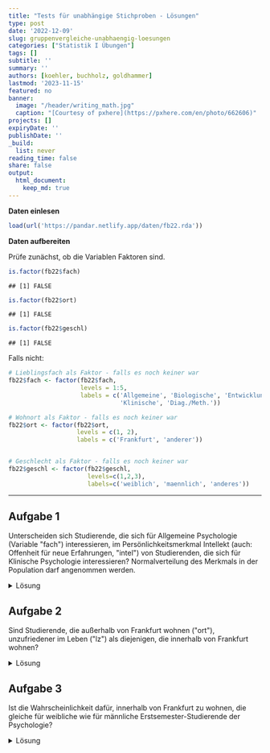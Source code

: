 ```yaml
---
title: "Tests für unabhängige Stichproben - Lösungen" 
type: post
date: '2022-12-09' 
slug: gruppenvergleiche-unabhaengig-loesungen 
categories: ["Statistik I Übungen"] 
tags: [] 
subtitle: ''
summary: '' 
authors: [koehler, buchholz, goldhammer] 
lastmod: '2023-11-15'
featured: no
banner:
  image: "/header/writing_math.jpg"
  caption: "[Courtesy of pxhere](https://pxhere.com/en/photo/662606)"
projects: []
expiryDate: ''
publishDate: ''
_build:
  list: never
reading_time: false
share: false
output:
  html_document:
    keep_md: true
---
```





**Daten einlesen**


```r
load(url('https://pandar.netlify.app/daten/fb22.rda')) 
```

**Daten aufbereiten**

Prüfe zunächst, ob die Variablen Faktoren sind.


```r
is.factor(fb22$fach)
```

```
## [1] FALSE
```

```r
is.factor(fb22$ort)
```

```
## [1] FALSE
```

```r
is.factor(fb22$geschl)
```

```
## [1] FALSE
```

Falls nicht:


```r
# Lieblingsfach als Faktor - falls es noch keiner war
fb22$fach <- factor(fb22$fach, 
                    levels = 1:5,
                    labels = c('Allgemeine', 'Biologische', 'Entwicklung',
                               'Klinische', 'Diag./Meth.'))

# Wohnort als Faktor - falls es noch keiner war
fb22$ort <- factor(fb22$ort, 
                   levels = c(1, 2),
                   labels = c('Frankfurt', 'anderer'))


# Geschlecht als Faktor - falls es noch keiner war
fb22$geschl <- factor(fb22$geschl, 
                      levels=c(1,2,3), 
                      labels=c('weiblich', 'maennlich', 'anderes'))
```

***

## Aufgabe 1
Unterscheiden sich Studierende, die sich für Allgemeine Psychologie (Variable "fach") interessieren, im Persönlichkeitsmerkmal Intellekt (auch: Offenheit für neue Erfahrungen, "intel") von Studierenden, die sich für Klinische Psychologie interessieren? Normalverteilung des Merkmals in der Population darf angenommen werden. 

<details><summary>Lösung</summary>
**Deskriptivstatistische Beantwortung der Fragestellung: grafisch**

```r
data1 <- fb22[ (which(fb22$fach=="Allgemeine"|fb22$fach=="Klinische")), ]
data1$fach <- droplevels(data1$fach)
boxplot(data1$intel ~ data1$fach,
        xlab="Interessenfach", ylab="Intellekt", 
        las=1, cex.lab=1.5, 
        main="Interessenfach und Intellekt")
```

![](/lehre/statistik-i/gruppenvergleiche-unabhaengig-loesungen_files/figure-html/unnamed-chunk-4-1.png)<!-- -->

**Deskriptivstatistische Beantwortung der Fragestellung: statistisch**


```r
# Überblick

library(psych)
describeBy(data1$intel, data1$fach)
```

```
## 
##  Descriptive statistics by group 
## group: Allgemeine
##    vars  n mean   sd median trimmed  mad min max range skew kurtosis   se
## X1    1 19 3.79 0.48   3.75    3.76 0.37   3   5     2 0.59     0.08 0.11
## ---------------------------------------------------------- 
## group: Klinische
##    vars  n mean   sd median trimmed  mad  min  max range  skew kurtosis   se
## X1    1 57 3.54 0.63   3.75    3.56 0.37 1.75 4.75     3 -0.63     0.34 0.08
```

```r
# Berechnung der empirischen Standardabweichung

intel.A <- data1$intel[(data1$fach=="Allgemeine")]
sigma.A <- sd(intel.A)
n.A <- length(intel.A[!is.na(intel.A)])
sd.A <- sigma.A * sqrt((n.A-1) / n.A)
sd.A 
```

```
## [1] 0.4677997
```

```r
intel.B <- data1$intel[(data1$fach=="Klinische")]
sigma.B <- sd(intel.B)
n.B <- length(intel.B[!is.na(intel.B)])
sd.B <- sigma.B * sqrt((n.B-1) / n.B)
sd.B
```

```
## [1] 0.6255499
```

Mittelwert der Allgemeinen Psychologen (_M_ = 3.79, _SD_ = 0.47) unterscheidet sich deskriptivstatistisch vom Mittelwert der Klinischen (_M_ = 3.54, _SD_ = 0.63).


**Voraussetzungsprüfung: Normalverteilung**

Nicht nötig, da Normalverteilung in Population angenommen werden darf (s. Aufgabenstellung).

**Hypothesen**

* Art des Effekts: Unterschiedshypothese  
* Richtung des Effekts: Ungerichtet $\rightarrow$ ungerichtete Hypothesen  
* Größe des Effekts: Unspezifisch  

Hypthesenpaar (statistisch):  

* $H_0$: $\mu_\text{Allgemeine} =   \mu_\text{Klinische}$
* $H_1$: $\mu_\text{Allgemeine} \ne \mu_\text{Klinische}$

**Spezifikation des Signifikanzniveaus** 

$\alpha = .05$

**Voraussetzungsprüfung: Varianzhomogenität**


```r
library(car)
leveneTest(data1$intel ~ data1$fach)
```

```
## Levene's Test for Homogeneity of Variance (center = median)
##       Df F value Pr(>F)
## group  1  1.3813 0.2437
##       74
```


_F_(1, 74) = 1.38, _p_ = 0.244 $\rightarrow$ Das Ergebnis ist nicht signifikant, die $H_0$ wird beibehalten und Varianzhomogenität angenommen.

**Durchführung des _t_-Tests**


```r
t.test(data1$intel ~ data1$fach,           # abhängige Variable ~ unabhängige Variable
       paired = F,                   # Stichproben sind unabhängig 
       alternative = "two.sided",         # zweiseitige Testung
       var.equal = T,                # Varianzhomogenität ist gegeben (-> Levene-Test)
       conf.level = .95)             # alpha = .05 
```

```
## 
## 	Two Sample t-test
## 
## data:  data1$intel by data1$fach
## t = 1.6058, df = 74, p-value = 0.1126
## alternative hypothesis: true difference in means between group Allgemeine and group Klinische is not equal to 0
## 95 percent confidence interval:
##  -0.0612611  0.5700330
## sample estimates:
## mean in group Allgemeine  mean in group Klinische 
##                 3.789474                 3.535088
```



**Formales Berichten des Ergebnisses**

Es wurde untersucht, ob sich Studierende, die sich für Allgemeine Psychologie interessieren, im Persönlichkeitsmerkmal 'Intellekt' (auch: Offenheit für neue Erfahrungen) von Studierenden, die sich für Klinische Psychologie interessieren, unterscheiden. Deskriptiv liegt ein solcher Unterschied vor: Die Mittelwerte betragen 3.79 (Allgemeine, _SD_ = 0.47) und 3.54 (Klinische, _SD_ = 0.63). Der entsprechende _t_-Test zeigt jedoch ein nicht signifikantes Ergebnis (_t_(_df_ = 74, zweis.) = 1.61, _p_ = 0.113). Die Nullhypothese konnte nicht verworfen werden und wird beibehalten. Die Studierenden sind im Persönlichkeitsmerkmal 'Intellekt' unabhängig davon, ob sie sich für Allgemeine Psychologie oder für Klinische Psychologie interessieren.

</details>

## Aufgabe 2
Sind Studierende, die außerhalb von Frankfurt wohnen ("ort"), unzufriedener im Leben ("lz") als diejenigen, die innerhalb von Frankfurt wohnen?  

<details><summary>Lösung</summary>
**Deskriptivstatistische Beantwortung der Fragestellung: grafisch**


```r
boxplot(fb22$lz ~ fb22$ort,
        xlab="Wohnort", ylab="Lebenszufriedenheit", 
        las=1, cex.lab=1.5, 
        main="Wohnort und Lebenszufriedenheit")
```

![](/lehre/statistik-i/gruppenvergleiche-unabhaengig-loesungen_files/figure-html/unnamed-chunk-10-1.png)<!-- -->

**Deskriptivstatistische Beantwortung der Fragestellung: statistisch**


```r
library(psych)
describeBy(fb22$lz, fb22$ort)
```

```
## 
##  Descriptive statistics by group 
## group: Frankfurt
##    vars  n mean   sd median trimmed  mad min max range  skew kurtosis   se
## X1    1 95  4.8 1.15      5     4.9 1.19 1.4 6.6   5.2 -0.77     0.14 0.12
## ---------------------------------------------------------- 
## group: anderer
##    vars  n mean   sd median trimmed  mad min max range  skew kurtosis   se
## X1    1 53 4.68 0.91    4.8    4.75 0.89   2 6.2   4.2 -0.73     0.19 0.13
```

```r
summary(fb22[which(fb22$ort=="Frankfurt"), "lz"])
```

```
##    Min. 1st Qu.  Median    Mean 3rd Qu.    Max.    NA's 
##     1.4     4.2     5.0     4.8     5.7     6.6       1
```

```r
summary(fb22[which(fb22$ort=="anderer"), "lz"])
```

```
##    Min. 1st Qu.  Median    Mean 3rd Qu.    Max.    NA's 
##   2.000   4.200   4.800   4.683   5.400   6.200       1
```



Mittelwert der Nicht-Frankfurter:innen ist deskriptiv niedriger als der der Frankfurter:innen.

**Voraussetzungsprüfung: Normalverteilung**


```r
par(mfrow=c(1,2))
lz.F <- fb22[which(fb22$ort=="Frankfurt"), "lz"]
hist(lz.F, xlim=c(1,9), ylim=c(0,.5), main="Lebenzufriedenheit\n(Frankfurter)", xlab="", ylab="", las=1, prob=T)
curve(dnorm(x, mean=mean(lz.F, na.rm=T), sd=sd(lz.F, na.rm=T)), col="red", lwd=2, add=T)
qqnorm(lz.F)
qqline(lz.F, col="red")
```

<img src="/lehre/statistik-i/gruppenvergleiche-unabhaengig-loesungen_files/figure-html/unnamed-chunk-13-1.png" style="display: block; margin: auto;" />

$\rightarrow$ Entscheidung: Normalverteilung wird nicht angenommen


```r
par(mfrow=c(1,2))
lz.a <- fb22[which(fb22$ort=="anderer"), "lz"]
hist(lz.a, xlim=c(1,9), main="Lebenszufriedenheit\n(Nicht-Frankfurter)", xlab="", ylab="", las=1, prob=T)
curve(dnorm(x, mean=mean(lz.a, na.rm=T), sd=sd(lz.a, na.rm=T)), col="red", lwd=2, add=T)
qqnorm(lz.a)
qqline(lz.a, col="red")
```

<img src="/lehre/statistik-i/gruppenvergleiche-unabhaengig-loesungen_files/figure-html/unnamed-chunk-14-1.png" style="display: block; margin: auto;" />

$\rightarrow$ Entscheidung: Normalverteilung wird nicht angenommmen 


**Hypothesen**

* Art des Effekts: Unterschiedshypothese  
* Richtung des Effekts: Gerichtet $\rightarrow$ gerichtete Hypothesen  
* Größe des Effekts: Unspezifisch  

Hypthesenpaar (statistisch):  

* $H_0$: $\eta_\text{Frankfurter} \le \eta_\text{nicht-Frankfurter}$  
* $H_1$: $\eta_\text{Frankfurter} >   \eta_\text{nicht-Frankfurter}$

**Spezifikation des Signifikanzniveaus**

$\alpha = .05$

**Durchführung des Wilcoxon-Tests**


```r
wilcox.test(fb22$lz ~ fb22$ort,           # abhängige Variable ~ unabhängige Variable
       paired = F,                   # Stichproben sind unabhängig 
       alternative = "greater",         # einseitige Testung: Gruppe1 (Frankfurter:innen) > Gruppe2 (Nicht-Frankfurter:innen) 
       conf.level = .95)             # alpha = .05 
```

```
## 
## 	Wilcoxon rank sum test with continuity correction
## 
## data:  fb22$lz by fb22$ort
## W = 2775, p-value = 0.1515
## alternative hypothesis: true location shift is greater than 0
```



**Formales Berichten des Ergebnisses** 

Es wurde untersucht, ob außerhalb von Frankfurt wohnende Studierende unzufriedener im Leben sind als die in Frankfurt wohnenden. Deskriptiv  zeigt sich das erwartete Muster: die Nicht-Frankfurter:innen sind weniger zufrieden (_Mdn_ = 4.8, _IQB_ = [4.2 ; 5.4]) als die Frankfurter:innen (_Mdn_ = 5, _IQB_ = [4.2 ; 5.7]). Jedoch ist das Ergebnis des einseitigen Wilcoxon-Tests nicht signifikant (_W_ = 2775, _p_ = 0.151). Die Nullhypothese konnte nicht verworfen werden und wird beibehalten. 


</details>

## Aufgabe 3
Ist die Wahrscheinlichkeit dafür, innerhalb von Frankfurt zu wohnen, die gleiche für weibliche wie für männliche Erstsemester-Studierende der Psychologie?

<details><summary>Lösung</summary>
Beide Variablen sind nominalskaliert $\rightarrow \chi^2$-Test

**Voraussetzungen**  

1. Die einzelnen Beobachtungen sind voneinander unabhängig $\rightarrow$ ok
2. Jede Person lässt sich eindeutig einer Kategorie bzw. Merkmalskombination zuordnen $\rightarrow$ ok
3. Zellbesetzung für alle $n_{ij}$ > 5 $\rightarrow$ Prüfung anhand von Häufigkeitstabelle 


```r
fb22$geschlecht <- fb22$geschl
fb22$geschlecht[fb22$geschlecht=="anderes"] <- NA #Umkodieren von "anderes" in fehlenden Wert
fb22$geschlecht <- droplevels(fb22$geschlecht) #Level "anderes" wird eliminiert
tab <- table(fb22$geschlecht, fb22$ort)
tab
```

```
##            
##             Frankfurt anderer
##   weiblich         79      46
##   maennlich        15       8
```

$\rightarrow n_{ij}$ > 5 in allen Zellen gegeben

**Hypothesen**

* Art des Effekts: Zusammenhangshypothese
* Richtung des Effekts: Ungerichtet
* Größe des Effekts: Unspezifisch

Hyothesenpaar (inhaltlich):  

* $H_0$: Weibliche und männliche Studierende der Psychologie wohnen mit gleicher Wahrscheinlichkeit innerhalb bzw. außerhalb von Frankfurt.  
* $H_1$: Weibliche und männliche Studierende der Psychologie unterscheiden sich in der Wahrscheinlichkeit, innerhalb bzw. außerhalb von Frankfurt zu wohnen.  

Hypothesenpaar (statistisch):  

* $H_0$: $\pi_{ij} =    \pi_{i\bullet} \cdot \pi_{\bullet j}$  
* $H_1$: $\pi_{ij} \neq \pi_{i\bullet} \cdot \pi_{\bullet j}$ 

**Durchführung des $\chi^2$-Test in R**


```r
chisq.test(tab, correct=FALSE)
```

```
## 
## 	Pearson's Chi-squared test
## 
## data:  tab
## X-squared = 0.034116, df = 1, p-value = 0.8535
```



$\chi^2$ = 0.034, df = 1, _p_ = 0.853 $\rightarrow H_0$

**Effektstärke Phi ($\phi$)**


```r
library(psych)
phi(tab)
```

```
## [1] -0.02
```

**Ergebnisinterpretation**

Es wurde untersucht, ob sich männliche und weibliche Studierende in ihrem Wohnort (Frankfurt vs. außerhalb) unterscheiden. Zur Beantwortung der Fragestellung wurde ein Vierfelder-Chi-Quadrat-Test für unabhängige Stichproben berechnet. Der Zusammenhang zwischen Wohnort und Geschlecht ist nicht signifikant ($\chi^2$(1) = 0.034, _p_ = 0.853), somit wird die Nullhypothese beibehalten. Der Effekt ist von vernachlässigbarer Stärke ($\phi$ = -0.02). Männliche und weibliche Studierende wohnen also mit gleicher Wahrscheinlichkeit in Frankfurt bzw. außerhalb von Frankfurt.

</details>

